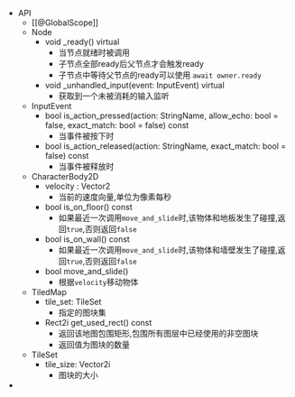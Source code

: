 - API
	- [[@GlobalScope]]
	- Node
		- void _ready() virtual
			- 当节点就绪时被调用
			- 子节点全部ready后父节点才会触发ready
			- 子节点中等待父节点的ready可以使用 `await owner.ready`
		- void _unhandled_input(event: InputEvent) virtual
			- 获取到一个未被消耗的输入监听
	- InputEvent
		- bool is_action_pressed(action: StringName, allow_echo: bool = false, exact_match: bool = false) const
			- 当事件被按下时
		- bool is_action_released(action: StringName, exact_match: bool = false) const
			- 当事件被释放时
	- CharacterBody2D
		- velocity : Vector2
			- 当前的速度向量,单位为像素每秒
		- bool is_on_floor() const
			- 如果最近一次调用`move_and_slide`时,该物体和地板发生了碰撞,返回`true`,否则返回`false`
		- bool is_on_wall() const
			- 如果最近一次调用`move_and_slide`时,该物体和墙壁发生了碰撞,返回`true`,否则返回`false`
		- bool move_and_slide()
			- 根据`velocity`移动物体
	- TiledMap
		- tile_set: TileSet
			- 指定的图块集
		- Rect2i get_used_rect() const
			- 返回该地图包围矩形,包围所有图层中已经使用的非空图块
			- 返回值为图块的数量
	- TileSet
		- tile_size: Vector2i
			- 图块的大小
-
